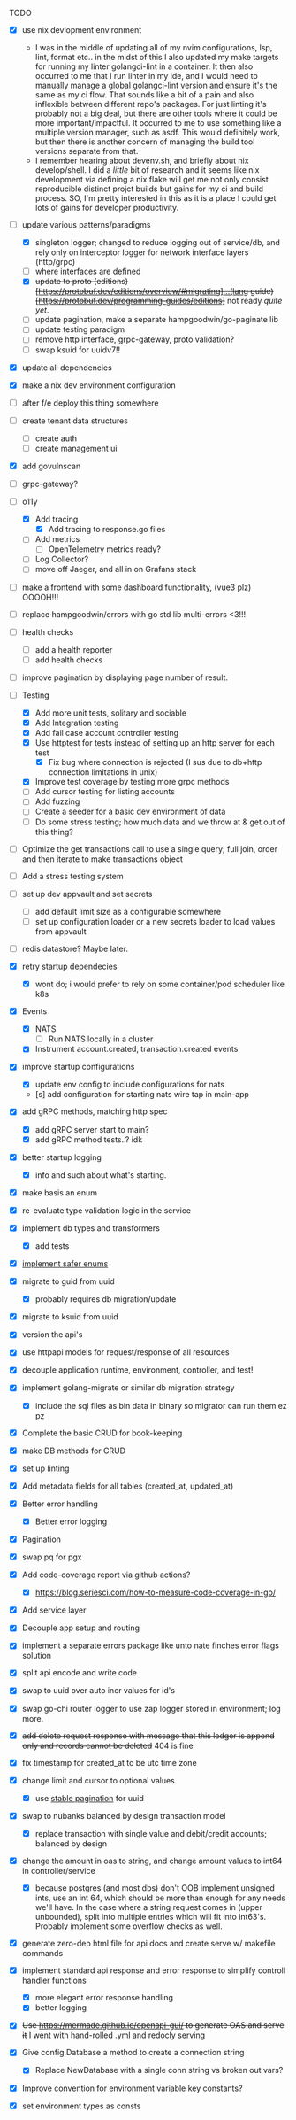 TODO
- [x] use nix devlopment environment
  - I was in the middle of updating all of my nvim configurations, lsp, lint, format etc.. in the midst of this I also updated my make targets for running my linter golangci-lint in a container. It then also occurred to me that I run linter in my ide, and I would need to manually manage a global golangci-lint version and ensure it's the same as my ci flow. That sounds like a bit of a pain and also inflexible between different repo's packages. For just linting it's probably not a big deal, but there are other tools where it could be more important/impactful. It occurred to me to use something like a multiple version manager, such as asdf. This would definitely work, but then there is another concern of managing the build tool versions separate from that.
  - I remember hearing about devenv.sh, and briefly about nix develop/shell. I did a _little_ bit of research and it seems like nix development via defining a nix.flake will get me not only consist reproducible distinct projct builds but gains for my ci and build process. SO, I'm pretty interested in this as it is a place I could get lots of gains for developer productivity.
- [ ] update various patterns/paradigms
  - [x] singleton logger; changed to reduce logging out of service/db, and rely only on interceptor logger for network interface layers (http/grpc)
  - [ ] where interfaces are defined
  - [x] ~~update to proto (editions)[https://protobuf.dev/editions/overview/#migrating]...(lang guide)[https://protobuf.dev/programming-guides/editions]~~ not ready _quite yet_.
  - [ ] update pagination, make a separate hampgoodwin/go-paginate lib
  - [ ] update testing paradigm
  - [ ] remove http interface, grpc-gateway, proto validation?
  - [ ] swap ksuid for uuidv7!!
- [x] update all dependencies
- [x] make a nix dev environment configuration
- [ ] after f/e deploy this thing somewhere
- [ ] create tenant data structures
  - [ ] create auth
  - [ ] create management ui
- [x] add govulnscan
- [ ] grpc-gateway?
- [ ] o11y
    - [X] Add tracing
      - [x] Add tracing to response.go files
    - [ ] Add metrics
        - [ ] OpenTelemetry metrics ready?
    - [ ] Log Collector?
    - [ ] move off Jaeger, and all in on Grafana stack
- [ ] make a frontend with some dashboard functionality, (vue3 plz) OOOOH!!!
- [ ] replace hampgoodwin/errors with go std lib multi-errors <3!!!
- [ ] health checks
    - [ ] add a health reporter
    - [ ] add health checks
- [ ] improve pagination by displaying page number of result.
- [ ] Testing
    - [x] Add more unit tests, solitary and sociable
    - [x] Add Integration testing
    - [x] Add fail case account controller testing
    - [x] Use httptest for tests instead of setting up an http server for each test
        - [x] Fix bug where connection is rejected (I sus due to db+http connection limitations in unix)
    - [x] Improve test coverage by testing more grpc methods
    - [ ] Add cursor testing for listing accounts
    - [ ] Add fuzzing
    - [ ] Create a seeder for a basic dev environment of data
    - [ ] Do some stress testing; how much data and we throw at & get out of this thing?
- [ ] Optimize the get transactions call to use a single query; full join, order and then iterate to make transactions object
- [ ] Add a stress testing system
- [ ] set up dev appvault and set secrets
    - [ ] add default limit size as a configurable somewhere
    - [ ] set up configuration loader or a new secrets loader to load values from appvault
- [ ] redis datastore? Maybe later.
- [x] retry startup dependecies
    - [x] wont do; i would prefer to rely on some container/pod scheduler like k8s
- [x] Events
    - [x] NATS
        - [ ] Run NATS locally in a cluster
    - [x] Instrument account.created, transaction.created events
- [x] improve startup configurations
    - [x] update env config to include configurations for nats
    - [s] add configuration for starting nats wire tap in main-app
- [x] add gRPC methods, matching http spec
    - [x] add gRPC server start to main?
    - [x] add gRPC method tests..? idk
- [x] better startup logging
    - [x] info and such about what's starting.
- [x] make basis an enum
- [x] re-evaluate type validation logic in the service
- [x] implement db types and transformers
    - [x] add tests
- [x] [implement safer enums](https://threedots.tech/post/safer-enums-in-go/)
- [x] migrate to guid from uuid
    - [x] probably requires db migration/update
- [x] migrate to ksuid from uuid
- [x] version the api's
- [x] use httpapi models for request/response of all resources
- [x] decouple application runtime, environment, controller, and test!
- [x] implement golang-migrate or similar db migration strategy
    - [x] include the sql files as bin data in binary so migrator can run them ez pz
- [x] Complete the basic CRUD for book-keeping
- [x] make DB methods for CRUD
- [x] set up linting
- [x] Add metadata fields for all tables (created_at, updated_at)
- [x] Better error handling
    - [x] Better error logging
- [x] Pagination
- [x] swap pq for pgx
- [x] Add code-coverage report via github actions?
    - [x] https://blog.seriesci.com/how-to-measure-code-coverage-in-go/
- [x] Add service layer 
- [x] Decouple app setup and routing
- [x] implement a separate errors package like unto nate finches error flags solution
- [x] split api encode and write code
- [x] swap to uuid over auto incr values for id's
- [x] swap go-chi router logger to use zap logger stored in environment; log more.
- [x] ~~add delete request response with message that this ledger is append only and records cannot be deleted~~ 404 is fine
- [x] fix timestamp for created_at to be utc time zone
- [x] change limit and cursor to optional values
    - [x] use [stable pagination](http://morningcoffee.io/stable-pagination.html) for uuid
- [x] swap to nubanks balanced by design transaction model
    - [x] replace transaction with single value and debit/credit accounts; balanced by design
- [x] change the amount in oas to string, and change amount values to int64 in controller/service
    - [x] because postgres (and most dbs) don't OOB implement unsigned ints, use an int 64, which should be more than enough for any needs we'll have. In the case where a string request comes in (upper unbounded), split into multiple entries which will fit into int63's. Probably implement some overflow checks as well.
- [x] generate zero-dep html file for api docs and create serve w/ makefile commands
- [x] implement standard api response and error response to simplify controll handler functions
    - [x] more elegant error response handling
    - [x] better logging
- [x] ~~Use https://mermade.github.io/openapi-gui/ to generate OAS and serve it~~ I went with hand-rolled .yml and redocly serving
- [x] Give config.Database a method to create a connection string
    - [x] Replace NewDatabase with a single conn string vs broken out vars?
- [x] Improve convention for environment variable key constants?
- [x] set environment types as consts

